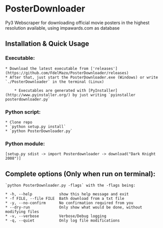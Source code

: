 # PosterDownloader
Py3 Webscraper for downloading official movie posters in the highest resolution available, using impawards.com as database

## Installation & Quick Usage

### Executable:
    * Download the latest executable from ['releases'](https://github.com/FdelMazo/PosterDownloader/releases)
    * After that, just start the PosterDownloader.exe (Windows) or write `./PosterDownloader` in the terminal (Linux)
	
		* Executables are generated with [PyInstaller](http://www.pyinstaller.org/) by just writing `pyinstaller posterdownloader.py`
	
### Python script:
	* Clone repo
	* `python setup.py install`
	* `python PosterDownloader.py`
	
### Python module:
	[setup.py sdist -> import Posterdownloader -> download("Dark Knight 2008")]
	
## Complete options (Only when run on terminal):
	`python PosterDownloader.py -flags` with the -flags being:
	
	* -h, --help            show this help message and exit
	* -f FILE, --file FILE  Bath download from a txt file
	* -y, --no-confirm      No confirmation required from you
	* --dry-run             Only show what would be done, without modifying files
	* -v, --verbose         Verbose/Debug logging
	* -q, --quiet           Only log file modifications